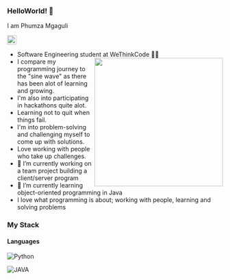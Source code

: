 ### HelloWorld! 👋

I am Phumza Mgaguli

[<img alt="phumza-mgaguli-0653a21ba |  LinkedIn" width="22px" height="22px" src="https://user-images.githubusercontent.com/67915177/113033733-a0dc2700-9191-11eb-893e-4338507c400b.png"/>][linkedin]

[linkedin]:https://www.linkedin.com/in/phumza-mgaguli-0653a21ba

- Software Engineering student at WeThinkCode 👩‍🎓 <img align="right" width="300px" height="300px" src="https://user-images.githubusercontent.com/67915177/113029057-4ab8b500-918c-11eb-87f1-c2ee3b58879b.gif"/>
- I compare my programming journey to the "sine wave" as there has been alot of learning and growing.
- I'm also into participating in hackathons quite alot.
- Learning not to quit when things fail.
- I'm into problem-solving and challenging myself to come up with solutions.
- Love working with people who take up challenges.
- 🔭 I’m currently working on a team project building a client/server program
- 🌱 I’m currently learning object-oriented programming in Java 
- I love what programming is about; working with people, learning and solving problems



### My Stack

#### Languages

![Python](https://img.shields.io/badge/-Python-EDD222?style=flat&logo=python&logoColor=yellow&color=purple)

![JAVA](https://img.shields.io/badge/-JAVA-black?logo=java&style=flat&color=red&logoColor=yellow)
